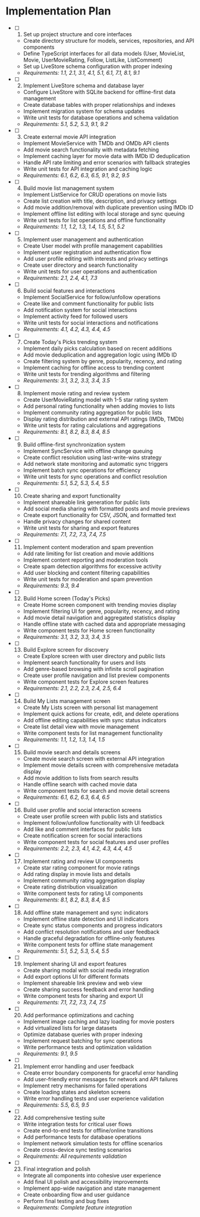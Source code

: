 # Implementation Plan

- [ ] 1. Set up project structure and core interfaces
  - Create directory structure for models, services, repositories, and API components
  - Define TypeScript interfaces for all data models (User, MovieList, Movie, UserMovieRating, Follow, ListLike, ListComment)
  - Set up LiveStore schema configuration with proper indexing
  - _Requirements: 1.1, 2.1, 3.1, 4.1, 5.1, 6.1, 7.1, 8.1, 9.1_

- [ ] 2. Implement LiveStore schema and database layer
  - Configure LiveStore with SQLite backend for offline-first data management
  - Create database tables with proper relationships and indexes
  - Implement migration system for schema updates
  - Write unit tests for database operations and schema validation
  - _Requirements: 5.1, 5.2, 5.3, 9.1, 9.2_

- [ ] 3. Create external movie API integration
  - Implement MovieService with TMDb and OMDb API clients
  - Add movie search functionality with metadata fetching
  - Implement caching layer for movie data with IMDb ID deduplication
  - Handle API rate limiting and error scenarios with fallback strategies
  - Write unit tests for API integration and caching logic
  - _Requirements: 6.1, 6.2, 6.3, 6.5, 9.1, 9.2, 9.5_

- [ ] 4. Build movie list management system
  - Implement ListService for CRUD operations on movie lists
  - Create list creation with title, description, and privacy settings
  - Add movie addition/removal with duplicate prevention using IMDb ID
  - Implement offline list editing with local storage and sync queuing
  - Write unit tests for list operations and offline functionality
  - _Requirements: 1.1, 1.2, 1.3, 1.4, 1.5, 5.1, 5.2_

- [ ] 5. Implement user management and authentication
  - Create User model with profile management capabilities
  - Implement user registration and authentication flow
  - Add user profile editing with interests and privacy settings
  - Create user directory and search functionality
  - Write unit tests for user operations and authentication
  - _Requirements: 2.1, 2.4, 4.1, 7.3_

- [ ] 6. Build social features and interactions
  - Implement SocialService for follow/unfollow operations
  - Create like and comment functionality for public lists
  - Add notification system for social interactions
  - Implement activity feed for followed users
  - Write unit tests for social interactions and notifications
  - _Requirements: 4.1, 4.2, 4.3, 4.4, 4.5_

- [ ] 7. Create Today's Picks trending system
  - Implement daily picks calculation based on recent additions
  - Add movie deduplication and aggregation logic using IMDb ID
  - Create filtering system by genre, popularity, recency, and rating
  - Implement caching for offline access to trending content
  - Write unit tests for trending algorithms and filtering
  - _Requirements: 3.1, 3.2, 3.3, 3.4, 3.5_

- [ ] 8. Implement movie rating and review system
  - Create UserMovieRating model with 1-5 star rating system
  - Add personal rating functionality when adding movies to lists
  - Implement community rating aggregation for public lists
  - Display rating distribution and external API ratings (IMDb, TMDb)
  - Write unit tests for rating calculations and aggregations
  - _Requirements: 8.1, 8.2, 8.3, 8.4, 8.5_

- [ ] 9. Build offline-first synchronization system
  - Implement SyncService with offline change queuing
  - Create conflict resolution using last-write-wins strategy
  - Add network state monitoring and automatic sync triggers
  - Implement batch sync operations for efficiency
  - Write unit tests for sync operations and conflict resolution
  - _Requirements: 5.1, 5.2, 5.3, 5.4, 5.5_

- [ ] 10. Create sharing and export functionality
  - Implement shareable link generation for public lists
  - Add social media sharing with formatted posts and movie previews
  - Create export functionality for CSV, JSON, and formatted text
  - Handle privacy changes for shared content
  - Write unit tests for sharing and export features
  - _Requirements: 7.1, 7.2, 7.3, 7.4, 7.5_

- [ ] 11. Implement content moderation and spam prevention
  - Add rate limiting for list creation and movie additions
  - Implement content reporting and moderation tools
  - Create spam detection algorithms for excessive activity
  - Add user blocking and content filtering capabilities
  - Write unit tests for moderation and spam prevention
  - _Requirements: 9.3, 9.4_

- [ ] 12. Build Home screen (Today's Picks)
  - Create Home screen component with trending movies display
  - Implement filtering UI for genre, popularity, recency, and rating
  - Add movie detail navigation and aggregated statistics display
  - Handle offline state with cached data and appropriate messaging
  - Write component tests for Home screen functionality
  - _Requirements: 3.1, 3.2, 3.3, 3.4, 3.5_

- [ ] 13. Build Explore screen for discovery
  - Create Explore screen with user directory and public lists
  - Implement search functionality for users and lists
  - Add genre-based browsing with infinite scroll pagination
  - Create user profile navigation and list preview components
  - Write component tests for Explore screen features
  - _Requirements: 2.1, 2.2, 2.3, 2.4, 2.5, 6.4_

- [ ] 14. Build My Lists management screen
  - Create My Lists screen with personal list management
  - Implement quick actions for create, edit, and delete operations
  - Add offline editing capabilities with sync status indicators
  - Create list detail view with movie management
  - Write component tests for list management functionality
  - _Requirements: 1.1, 1.2, 1.3, 1.4, 1.5_

- [ ] 15. Build movie search and details screens
  - Create movie search screen with external API integration
  - Implement movie details screen with comprehensive metadata display
  - Add movie addition to lists from search results
  - Handle offline search with cached movie data
  - Write component tests for search and movie detail screens
  - _Requirements: 6.1, 6.2, 6.3, 6.4, 6.5_

- [ ] 16. Build user profile and social interaction screens
  - Create user profile screen with public lists and statistics
  - Implement follow/unfollow functionality with UI feedback
  - Add like and comment interfaces for public lists
  - Create notification screen for social interactions
  - Write component tests for social features and user profiles
  - _Requirements: 2.2, 2.3, 4.1, 4.2, 4.3, 4.4, 4.5_

- [ ] 17. Implement rating and review UI components
  - Create star rating component for movie ratings
  - Add rating display in movie lists and details
  - Implement community rating aggregation display
  - Create rating distribution visualization
  - Write component tests for rating UI components
  - _Requirements: 8.1, 8.2, 8.3, 8.4, 8.5_

- [ ] 18. Add offline state management and sync indicators
  - Implement offline state detection and UI indicators
  - Create sync status components and progress indicators
  - Add conflict resolution notifications and user feedback
  - Handle graceful degradation for offline-only features
  - Write component tests for offline state management
  - _Requirements: 5.1, 5.2, 5.3, 5.4, 5.5_

- [ ] 19. Implement sharing UI and export features
  - Create sharing modal with social media integration
  - Add export options UI for different formats
  - Implement shareable link preview and web view
  - Create sharing success feedback and error handling
  - Write component tests for sharing and export UI
  - _Requirements: 7.1, 7.2, 7.3, 7.4, 7.5_

- [ ] 20. Add performance optimizations and caching
  - Implement image caching and lazy loading for movie posters
  - Add virtualized lists for large datasets
  - Optimize database queries with proper indexing
  - Implement request batching for sync operations
  - Write performance tests and optimization validation
  - _Requirements: 9.1, 9.5_

- [ ] 21. Implement error handling and user feedback
  - Create error boundary components for graceful error handling
  - Add user-friendly error messages for network and API failures
  - Implement retry mechanisms for failed operations
  - Create loading states and skeleton screens
  - Write error handling tests and user experience validation
  - _Requirements: 5.5, 6.5, 9.5_

- [ ] 22. Add comprehensive testing suite
  - Write integration tests for critical user flows
  - Create end-to-end tests for offline/online transitions
  - Add performance tests for database operations
  - Implement network simulation tests for offline scenarios
  - Create cross-device sync testing scenarios
  - _Requirements: All requirements validation_

- [ ] 23. Final integration and polish
  - Integrate all components into cohesive user experience
  - Add final UI polish and accessibility improvements
  - Implement app-wide navigation and state management
  - Create onboarding flow and user guidance
  - Perform final testing and bug fixes
  - _Requirements: Complete feature integration_
